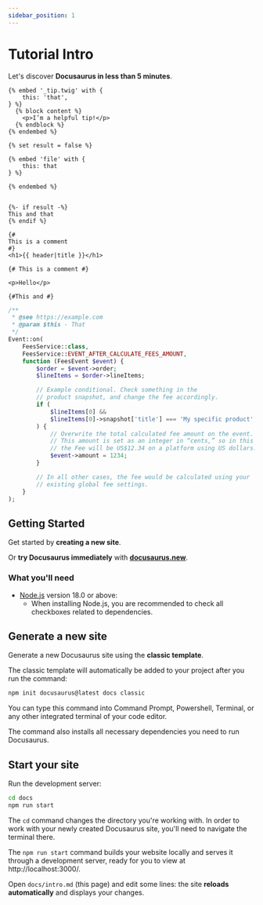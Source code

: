 ```yaml
---
sidebar_position: 1
---
```


# Tutorial Intro

Let's discover **Docusaurus in less than 5 minutes**.

```twig
{% embed '_tip.twig' with {
    this: 'that',
} %}
  {% block content %}
    <p>I’m a helpful tip!</p>
  {% endblock %}
{% endembed %}
```

```twig
{% set result = false %}

{% embed 'file' with {
    this: that
} %}

{% endembed %}


{%- if result -%}
This and that
{% endif %}

{#
This is a comment
#}
<h1>{{ header|title }}</h1>

{# This is a comment #}

<p>Hello</p>

{#This and #}

```

```php
/**
 * @see https://example.com
 * @param $this - That
 */
Event::on(
    FeesService::class,
    FeesService::EVENT_AFTER_CALCULATE_FEES_AMOUNT,
    function (FeesEvent $event) {
        $order = $event->order;
        $lineItems = $order->lineItems;

        // Example conditional. Check something in the
        // product snapshot, and change the fee accordingly.
        if (
            $lineItems[0] &&
            $lineItems[0]->snapshot['title'] === 'My specific product'
        ) {
            // Overwrite the total calculated fee amount on the event.
            // This amount is set as an integer in “cents,” so in this case
            // the Fee will be US$12.34 on a platform using US dollars.
            $event->amount = 1234;
        }

        // In all other cases, the fee would be calculated using your
        // existing global fee settings.
    }
);
```

## Getting Started

Get started by **creating a new site**.

Or **try Docusaurus immediately** with **[docusaurus.new](https://docusaurus.new)**.

### What you'll need

- [Node.js](https://nodejs.org/en/download/) version 18.0 or above:
  - When installing Node.js, you are recommended to check all checkboxes related to dependencies.

## Generate a new site

Generate a new Docusaurus site using the **classic template**.

The classic template will automatically be added to your project after you run the command:

```bash
npm init docusaurus@latest docs classic
```

You can type this command into Command Prompt, Powershell, Terminal, or any other integrated terminal of your code editor.

The command also installs all necessary dependencies you need to run Docusaurus.

## Start your site

Run the development server:

```bash
cd docs
npm run start
```

The `cd` command changes the directory you're working with. In order to work with your newly created Docusaurus site, you'll need to navigate the terminal there.

The `npm run start` command builds your website locally and serves it through a development server, ready for you to view at http://localhost:3000/.

Open `docs/intro.md` (this page) and edit some lines: the site **reloads automatically** and displays your changes.
